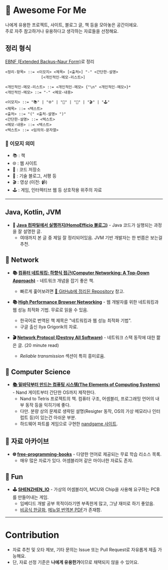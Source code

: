 # 🌟 Awesome For Me

나에게 유용한 프로젝트, 사이트, 블로그 글, 책 등을 모아놓은 공간이에요.  
주로 자주 참고하거나 유용하다고 생각하는 자료들을 선정해요.

## 정리 형식

[EBNF (Extended Backus–Naur Form)](https://en.wikipedia.org/wiki/Extended_Backus%E2%80%93Naur_form)로 정리
```
<정리-항목> ::= <이모지> <제목> [<출처>] "-" <간단한-설명>
                [<개인적인-메모-리스트>]

<개인적인-메모-리스트> ::= <개인적인-메모> {"\n" <개인적인-메모>}*
<개인적인-메모> ::= "-" <메모-내용>

<이모지> ::= "📚" | "🌐" | "📂" | "📝" | "🎬" | "🕹️"
<제목> ::= <텍스트>
<출처> ::= "(" <출처-설명> ")"
<간단한-설명> ::= <텍스트>
<메모-내용> ::= <텍스트>
<텍스트> ::= <임의의-문자열>
```

### 📑 이모지 의미

- 📚 : 책  
- 🌐 : 웹 사이트  
- 📂 : 코드 저장소  
- 📝 : 기술 블로그, 서평 등  
- 🎬 : 영상 (이전: 📹)  
- 🕹️ : 게임, 인터렉티브 웹 등 상호작용 위주의 자료  

---

## Java, Kotlin, JVM

- **📝 [Java 컴파일에서 실행까지(HomoEfficio 블로그)](https://homoefficio.github.io/2019/01/31/Back-to-the-Essence-Java-%EC%BB%B4%ED%8C%8C%EC%9D%BC%EC%97%90%EC%84%9C-%EC%8B%A4%ED%96%89%EA%B9%8C%EC%A7%80-1/)** - Java 코드가 실행되는 과정을 잘 설명한 글. 
    - 여태까지 본 글 중 제일 잘 정리되어있음. JVM 기반 개발자는 한 번쯤은 보는걸 추천.

## 📡 Network

- **📚 [컴퓨터 네트워킹: 하향식 접근(Computer Networking: A Top-Down Approach)](https://www.yes24.com/Product/Search?domain=BOOK&query=%25EC%25BB%25B4%25ED%2593%25A8%25ED%2584%25B0%2520%25EB%2584%25A4%25ED%258A%25B8%25EC%259B%258C%25ED%2582%25B9%253A%2520%25ED%2595%2598%25ED%2596%25A5%25EC%258B%259D%2520%25EC%25A0%2591%25EA%25B7%25BC(Computer%2520Networking%2520A%2520Top%2520Down%2520Approach))** - 네트워크 개념을 잡기 좋은 책.  
    - 빠르게 훑어보려면 [📂 GitHub에 정리된 Repository](https://github.com/IT-Book-Organization/Computer-Networking_A-Top-Down-Approach) 참고.

- **📚 [High Performance Browser Networking](https://hpbn.co/)** - 웹 개발자를 위한 네트워킹과 웹 성능 최적화 기법. 무료로 읽을 수 있음.  
    - 한국어로 번역된 책 제목은 "네트워킹과 웹 성능 최적화 기법".  
    - 구글 출신 Ilya Grigorik의 자료.

- **🎬 [Network Protocol (Destroy All Software)](https://www.destroyallsoftware.com/compendium/network-protocols?share_key=97d3ba4c24d21147)** - 네트워크 스택 동작에 대한 짦은 글. (20 minute read)  
    - _Reliable transmission_ 섹션이 특히 흥미로움.

## 💾 Computer Science

- **[📚 밑바닥부터 만드는 컴퓨팅 시스템(The Elements of Computing Systems)](https://www.yes24.com/Product/Goods/118440555)** - Nand 게이트부터 간단한 OS까지 제작한다.
    - Nand to Tetris 프로젝트의 책. 컴퓨터 구조, 어셈블리, 프로그래밍 언어의 내부 동작 등을 익히기에 좋다.
    - 다만. 분량 상의 문제로 생략된 설명(Resigter 동작, OS의 가상 메모리나 인터럽트 등)이 있는건 아쉬운 부분.
    - 하드웨어 파트를 게임으로 구현한 [nandgame 사이트](https://nandgame.com/).

## 📃 자료 아카이브 

- **🌐 [free-programming-books](https://ebookfoundation.github.io/free-programming-books-search/)** - 다양한 언어로 제공되는 무료 학습 리소스 목록.
    - 매우 많은 자료가 있다. 어셈블리어 같은 마이너한 자료도 존쟈.

## 🚀 Fun

- **🕹️ [SHENZHEN_IO](https://store.steampowered.com/app/504210/SHENZHEN_IO/)** - 가상의 어셈블리어, MCU와 Chip을 사용해 요구하는 PCB를 만들어내는 게임.
    - 임베디드 개발 공부 목적이라기엔 부족한게 많고, 그냥 재미로 하기 좋았음.
    - [비공식 한글화](https://github.com/wizroad3/shenzhen-io-korean), [메뉴얼 번역본 PDF](https://github.com/metalg0su/shenzhen-io-korean/pull/12)가 존재함.

---

# Contribution

- 자료 추천 및 오타 제보, 기타 문의는 Issue 또는 Pull Request로 자유롭게 제출 가능해요.  
- 단, 자료 선정 기준은 **나에게 유용한가**이므로 채택되지 않을 수 있어요.
